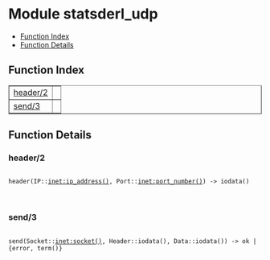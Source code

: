 

# Module statsderl_udp #
* [Function Index](#index)
* [Function Details](#functions)

<a name="index"></a>

## Function Index ##


<table width="100%" border="1" cellspacing="0" cellpadding="2" summary="function index"><tr><td valign="top"><a href="#header-2">header/2</a></td><td></td></tr><tr><td valign="top"><a href="#send-3">send/3</a></td><td></td></tr></table>


<a name="functions"></a>

## Function Details ##

<a name="header-2"></a>

### header/2 ###

<pre><code>
header(IP::<a href="inet.md#type-ip_address">inet:ip_address()</a>, Port::<a href="inet.md#type-port_number">inet:port_number()</a>) -&gt; iodata()
</code></pre>
<br />

<a name="send-3"></a>

### send/3 ###

<pre><code>
send(Socket::<a href="inet.md#type-socket">inet:socket()</a>, Header::iodata(), Data::iodata()) -&gt; ok | {error, term()}
</code></pre>
<br />

